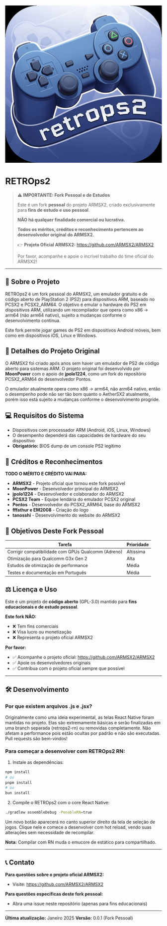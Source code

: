 ![RETROps2 Icon](app_icons/icon.png)

# RETROps2

> **⚠️ IMPORTANTE: Fork Pessoal e de Estudos**
>
> Este é um fork **pessoal** do projeto ARMSX2, criado exclusivamente para **fins de estudo e uso pessoal**.
>
> **NÃO há qualquer finalidade comercial ou lucrativa.**
>
> **Todos os méritos, créditos e reconhecimento pertencem ao desenvolvedor original do ARMSX2.**
>
> 👉 **Projeto Oficial ARMSX2:** https://github.com/ARMSX2/ARMSX2
>
> Por favor, acompanhe e apoie o incrível trabalho do time oficial do ARMSX2!

---

## 📖 Sobre o Projeto

RETROps2 é um fork pessoal do ARMSX2, um emulador gratuito e de código aberto de PlayStation 2 (PS2) para dispositivos ARM, baseado no PCSX2 e PCSX2_ARM64. O objetivo é emular o hardware do PS2 em dispositivos ARM, utilizando um recompilador que opera como x86 -> arm64 (não arm64 nativo), sujeito a mudanças conforme o desenvolvimento continua.

Este fork permite jogar games de PS2 em dispositivos Android móveis, bem como em dispositivos iOS, Linux e Windows.

## 🎯 Detalhes do Projeto Original

O ARMSX2 foi criado após anos sem haver um emulador de PS2 de código aberto para sistemas ARM. O projeto original foi desenvolvido por **MoonPower** com o apoio de **jpolo1224**, como um fork do repositório PCSX2_ARM64 do desenvolvedor Pontos.

O emulador atualmente opera como x86 -> arm64, não arm64 nativo, então o desempenho pode não ser tão bom quanto o AetherSX2 atualmente, porém isso está sujeito a mudanças conforme o desenvolvimento progride.

## 💻 Requisitos do Sistema

- Dispositivos com processador ARM (Android, iOS, Linux, Windows)
- O desempenho dependerá das capacidades de hardware do seu dispositivo
- **Obrigatório:** BIOS dump de um console PS2 legítimo

## 🙏 Créditos e Reconhecimentos

**TODO O MÉRITO E CRÉDITO VAI PARA:**

- **ARMSX2** - Projeto oficial que tornou este fork possível
- **MoonPower** - Desenvolvedor principal do ARMSX2
- **jpolo1224** - Desenvolvedor e colaborador do ARMSX2
- **PCSX2 Team** - Equipe lendária do emulador PCSX2 original
- **Pontos** - Desenvolvedor do PCSX2_ARM64, base do ARMSX2
- **fffathur e EM2008** - Criação do logo
- **tanosshi** - Desenvolvimento do website do ARMSX2

## 🎯 Objetivos Deste Fork Pessoal

| Tarefa | Prioridade |
| --- | --- |
| Corrigir compatibilidade com GPUs Qualcomm (Adreno) | Altíssima |
| Otimização para Qualcomm G3x Gen 2 | Alta |
| Estudos de otimização de performance | Média |
| Testes e documentação em Português | Média |

## ⚖️ Licença e Uso

Este é um projeto de **código aberto** (GPL-3.0) mantido para **fins educacionais e de estudo pessoal**.

**Este fork NÃO:**
- ❌ Tem fins comerciais
- ❌ Visa lucro ou monetização
- ❌ Representa o projeto oficial ARMSX2

**Por favor:**
- ✅ Acompanhe o projeto oficial: https://github.com/ARMSX2/ARMSX2
- ✅ Apoie os desenvolvedores originais
- ✅ Contribua com o projeto oficial sempre que possível 

---

## 🛠️ Desenvolvimento

### Por que existem arquivos .js e .jsx?

Originalmente como uma ideia experimental, as telas React Native foram mantidas no projeto. Elas são extremamente básicas e serão finalizadas em uma branch separada (retrops2-rn) ou removidas completamente. Não afetam a performance pois estão ocultas por padrão e não são executadas. Pull requests são bem-vindos!

### Para começar a desenvolver com RETROps2 RN:

1. Instale as dependências:
```sh
npm install
# ou
pnpm install
# ou
bun install
```

2. Compile o RETROps2 com o core React Native:
```sh
./gradlew assembleDebug -PenableRN=true
```

Um novo botão aparecerá no canto superior direito da tela de seleção de jogos. Clique nele e comece a desenvolver com hot reload, vendo suas alterações sem necessidade de recompilar.

**Nota:** Compilar com RN muda o emucore de estático para compartilhado.

---

## 📞 Contato

**Para questões sobre o projeto oficial ARMSX2:**
- Visite: https://github.com/ARMSX2/ARMSX2

**Para questões específicas deste fork pessoal:**
- Abra uma issue neste repositório (apenas para fins educacionais)

---

**Última atualização:** Janeiro 2025
**Versão:** 0.0.1 (Fork Pessoal)
